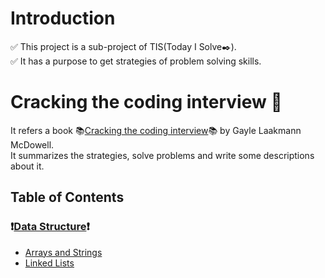 # Introduction

:white_check_mark: This project is a sub-project of TIS(Today I Solve:black_nib:).<br/>
:white_check_mark: It has a purpose to get strategies of problem solving skills.

# Cracking the coding interview :page_with_curl:

It refers a book :books:[Cracking the coding interview](http://www.crackingthecodinginterview.com/contents.html):books: by Gayle Laakmann McDowell.<br/>
It summarizes the strategies, solve problems and write some descriptions about it.

## Table of Contents
### :heavy_exclamation_mark:[Data Structure](./data-structure/README.md):heavy_exclamation_mark:
- [Arrays and Strings](./data-structure/arrays-and-strings.md)
- [Linked Lists](./data-structure/linked-lists.md)
